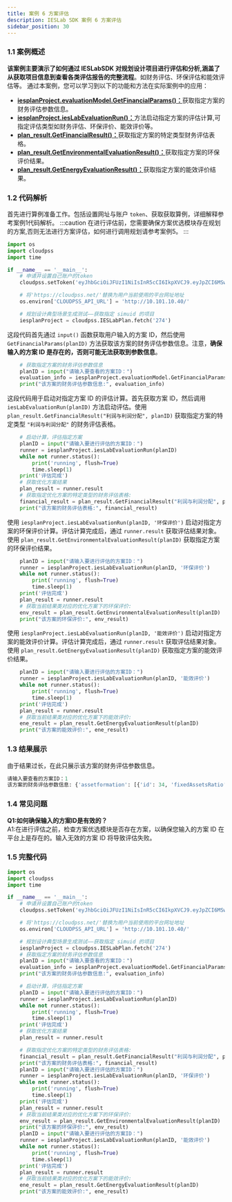 ```yaml
---
title: 案例 6 方案评估
description: IESLab SDK 案例 6 方案评估
sidebar_position: 30
---
```


  
### 1.1 案例概述
**该案例主要演示了如何通过 IESLabSDK 对规划设计项目进行评估和分析,涵盖了从获取项目信息到查看各类评估报告的完整流程**。如财务评估、环保评估和能效评估等。
通过本案例，您可以学习到以下的功能和方法在实际案例中的应用：
- [**iesplanProject.evaluationModel.GetFinancialParams()：**](https://sdk-directory.com/api/cloudpss/setToken)获取指定方案的财务评估参数信息。
- [**iesplanProject.iesLabEvaluationRun()：**](https://sdk-directory.com/api/cloudpss/setToken)方法启动指定方案的评估计算,可指定评估类型如财务评估、环保评价、能效评价等。
- [**plan_result.GetFinancialResult()：**](https://sdk-directory.com/api/cloudpss/setToken)获取指定方案的特定类型财务评估表格。
- [**plan_result.GetEnvironmentalEvaluationResult()：**](https://sdk-directory.com/api/cloudpss/setToken)获取指定方案的环保评价结果。
- [**plan_result.GetEnergyEvaluationResult()：**](https://sdk-directory.com/api/cloudpss/setToken)获取指定方案的能效评价结果。
### 1.2 代码解析
首先进行算例准备工作。包括设置网址与账户 `token`、获取获取算例，详细解释参考案例1代码解析。
:::caution
在进行评估前，您需要确保方案优选模块存在规划的方案,否则无法进行方案评估，如何进行调用规划请参考案例5。
:::
```python
import os
import cloudpss
import time

if __name__ == '__main__':
    # 申请并设置自己账户的token
    cloudpss.setToken('eyJhbGciOiJFUzI1NiIsInR5cCI6IkpXVCJ9.eyJpZCI6MSwidXNlcm5hbWUiOiJhZG1pbiIsInNjb3BlcyI6WyJtb2RlbDo5ODM2NyIsImZ1bmN0aW9uOjk4MzY3IiwiYXBwbGljYXRpb246MzI4MzEiXSwicm9sZXMiOlsiYWRtaW4iXSwidHlwZSI6ImFwcGx5IiwiZXhwIjoxNzQyMTIwODg2LCJub3RlIjoiU0RL5rWL6K-VIiwiaWF0IjoxNzExMDE2ODg2fQ.ntQdnpLMIoDTf6xaZvWXsA_dXDeaCppqKLLqj7UcpjXhVCLBH1xIv74XNtINyqahltFisOTbS9jlVUatdivR1A')  

    # 将'https://cloudpss.net/'替换为用户当前使用的平台网址地址
    os.environ['CLOUDPSS_API_URL'] = 'http://10.101.10.40/'

    # 规划设计典型场景生成测试——获取指定 simuid 的项目
    iesplanProject = cloudpss.IESLabPlan.fetch('274')
```
这段代码首先通过 `input()` 函数获取用户输入的方案 ID，然后使用 `GetFinancialParams(planID)` 方法获取该方案的财务评估参数信息。注意，**确保输入的方案 ID 是存在的，否则可能无法获取到参数信息**。
```python
    # 获取指定方案的财务评估参数信息
    planID = input("请输入要查看的方案ID：")
    evaluation_info = iesplanProject.evaluationModel.GetFinancialParams(planID)
    print("该方案的财务评估参数信息:", evaluation_info) 
```      
这段代码用于启动对指定方案 ID 的评估计算。首先获取方案 ID，然后调用 `iesLabEvaluationRun(planID)` 方法启动评估。使用 `plan_result.GetFinancialResult("利润与利润分配", planID)` 获取指定方案的特定类型 `"利润与利润分配"` 的财务评估表格。
```python
    # 启动计算，评估指定方案
    planID = input("请输入要进行评估的方案ID：")
    runner = iesplanProject.iesLabEvaluationRun(planID)
    while not runner.status():
        print('running', flush=True)
        time.sleep(1)
    print('评估完成')
    # 获取优化方案结果
    plan_result = runner.result
    # 获取指定优化方案的特定类型的财务评估表格:
    financial_result = plan_result.GetFinancialResult("利润与利润分配", planID)
    print("该方案的财务评估表格:", financial_result)
```    
使用 `iesplanProject.iesLabEvaluationRun(planID, '环保评价')` 启动对指定方案的环保评价计算。评估计算完成后，通过 `runner.result` 获取评估结果对象。使用 `plan_result.GetEnvironmentalEvaluationResult(planID)` 获取指定方案的环保评价结果。

```python
    planID = input("请输入要进行评估的方案ID：")
    runner = iesplanProject.iesLabEvaluationRun(planID, '环保评价')
    while not runner.status():
        print('running', flush=True)
        time.sleep(1)
    print('评估完成')
    plan_result = runner.result
    # 获取当前结果类对应的优化方案下的环保评价:
    env_result = plan_result.GetEnvironmentalEvaluationResult(planID)
    print("该方案的环保评价:", env_result)    
```
使用 `iesplanProject.iesLabEvaluationRun(planID, '能效评价')` 启动对指定方案的能效评价计算。评估计算完成后，通过 `runner.result` 获取评估结果对象。使用 `plan_result.GetEnergyEvaluationResult(planID)` 获取指定方案的能效评价结果。
```python
    planID = input("请输入要进行评估的方案ID：")
    runner = iesplanProject.iesLabEvaluationRun(planID, '能效评价')
    while not runner.status():
        print('running', flush=True)
        time.sleep(1)
    print('评估完成')
    plan_result = runner.result
    # 获取当前结果类对应的优化方案下的能效评价:
    ene_result = plan_result.GetEnergyEvaluationResult(planID)
    print("该方案的能效评价:", ene_result) 
```
### 1.3 结果展示
由于结果过长，在此只展示该方案的财务评估参数信息。
```python
请输入要查看的方案ID：1
该方案的财务评估参数信息: {'assetformation': [{'id': 34, 'fixedAssetsRatio': '95', 'residualRrate': '5', 'depreciationPeriod': '15', 'reimbursementPeriod': '5', 'simu': 274, 'planId': 1}], 'productioncost': [{'id': 24, 'capacity': '4', 'annualSalary': '8', 'welfareFactor': '0', 'insuranceRate': '0.25', 'materialsExpenses': '5.0', 'otherExpenses': '1.0', 'simu': 274, 'planId': 1}], 'workingcapitalandfinancialexpenses': [{'id': 23, 'workingCapitalLoanRatio': '70', 'interestRateAndWorkingCapital': '4', 'annualARCirculationTimes': '12', 'annualStockCirculationTimes': '12', 'annualCashCirculationTimes': '12', 'annualAPCirculationTimes': '12', 'simu': 274, 'planId': 1}], 'projectcalculation': [{'id': 27, 'electricityVATRate': '18', 'steamSaleVATRate': '12', 'hotColdVATRate': '12', 'fuelBoughtVATRate': '10', 'materialBoughtVATRate': '17', 'legalAccumulationFundRate': '10', 'aleatoricAccumulationFundRate': '0', 'educationFeePlus': '5', 'localEducationPlus': '2', 'cityMaintenanceConstructionTaxTate': '5', 'corporateIncomeTaxRate': '25', 'basicDiscountRate': '8', 'simu': 274, 'planId': 1}]}
```
### 1.4 常见问题
**Q1:如何确保输入的方案ID是有效的？**  
A1:在进行评估之前，检查方案优选模块是否存在方案，以确保您输入的方案 ID 在平台上是存在的。输入无效的方案 ID 将导致评估失败。

### 1.5 完整代码
```python
import os
import cloudpss
import time

if __name__ == '__main__':
    # 申请并设置自己账户的token
    cloudpss.setToken('eyJhbGciOiJFUzI1NiIsInR5cCI6IkpXVCJ9.eyJpZCI6MSwidXNlcm5hbWUiOiJhZG1pbiIsInNjb3BlcyI6WyJtb2RlbDo5ODM2NyIsImZ1bmN0aW9uOjk4MzY3IiwiYXBwbGljYXRpb246MzI4MzEiXSwicm9sZXMiOlsiYWRtaW4iXSwidHlwZSI6ImFwcGx5IiwiZXhwIjoxNzQyMTIwODg2LCJub3RlIjoiU0RL5rWL6K-VIiwiaWF0IjoxNzExMDE2ODg2fQ.ntQdnpLMIoDTf6xaZvWXsA_dXDeaCppqKLLqj7UcpjXhVCLBH1xIv74XNtINyqahltFisOTbS9jlVUatdivR1A')  

    # 将'https://cloudpss.net/'替换为用户当前使用的平台网址地址
    os.environ['CLOUDPSS_API_URL'] = 'http://10.101.10.40/'

    # 规划设计典型场景生成测试——获取指定 simuid 的项目
    iesplanProject = cloudpss.IESLabPlan.fetch('274')
    # 获取指定方案的财务评估参数信息
    planID = input("请输入要查看的方案ID：")
    evaluation_info = iesplanProject.evaluationModel.GetFinancialParams(planID)
    print("该方案的财务评估参数信息:", evaluation_info)    

    # 启动计算，评估指定方案
    planID = input("请输入要进行评估的方案ID：")
    runner = iesplanProject.iesLabEvaluationRun(planID)
    while not runner.status():
        print('running', flush=True)
        time.sleep(1)
    print('评估完成')
    # 获取优化方案结果
    plan_result = runner.result

    # 获取指定优化方案的特定类型的财务评估表格:
    financial_result = plan_result.GetFinancialResult("利润与利润分配", planID)
    print("该方案的财务评估表格:", financial_result) 
    planID = input("请输入要进行评估的方案ID：")
    runner = iesplanProject.iesLabEvaluationRun(planID, '环保评价')
    while not runner.status():
        print('running', flush=True)
        time.sleep(1)
    print('评估完成')
    plan_result = runner.result
    # 获取当前结果类对应的优化方案下的环保评价:
    env_result = plan_result.GetEnvironmentalEvaluationResult(planID)
    print("该方案的环保评价:", env_result)    
    planID = input("请输入要进行评估的方案ID：")
    runner = iesplanProject.iesLabEvaluationRun(planID, '能效评价')
    while not runner.status():
        print('running', flush=True)
        time.sleep(1)
    print('评估完成')
    plan_result = runner.result
    # 获取当前结果类对应的优化方案下的能效评价:
    ene_result = plan_result.GetEnergyEvaluationResult(planID)
    print("该方案的能效评价:", ene_result)  
```

